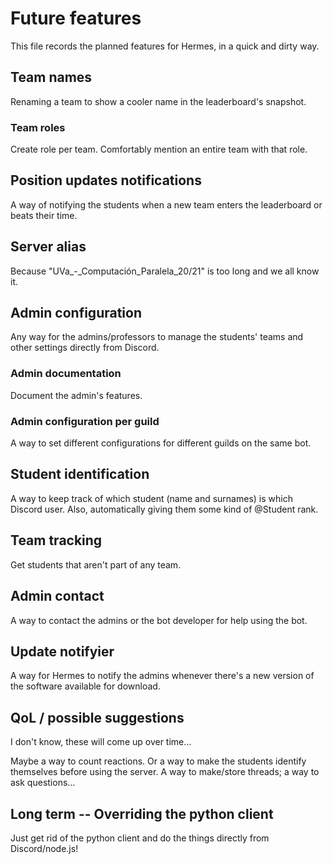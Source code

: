 # Future features

This file records the planned features for Hermes, in a quick and dirty way.

## Team names

Renaming a team to show a cooler name in the leaderboard's snapshot.

### Team roles

Create role per team. Comfortably mention an entire team with that role.

## Position updates notifications

A way of notifying the students when a new team enters the leaderboard or beats their time.

## Server alias

Because "UVa\_-\_Computación\_Paralela\_20/21" is too long and we all know it.

## Admin configuration

Any way for the admins/professors to manage the students' teams and other settings directly from Discord.

### Admin documentation

Document the admin's features.

### Admin configuration per guild

A way to set different configurations for different guilds on the same bot.

## Student identification

A way to keep track of which student (name and surnames) is which Discord user. Also, automatically giving them some kind of @Student rank.

## Team tracking

Get students that aren't part of any team.

## Admin contact

A way to contact the admins or the bot developer for help using the bot.

## Update notifyier

A way for Hermes to notify the admins whenever there's a new version of the software available for download.

## QoL / possible suggestions

I don't know, these will come up over time...

Maybe a way to count reactions. Or a way to make the students identify themselves before using the server. A way to make/store threads; a way to ask questions...

## Long term -- Overriding the python client

Just get rid of the python client and do the things directly from Discord/node.js!
